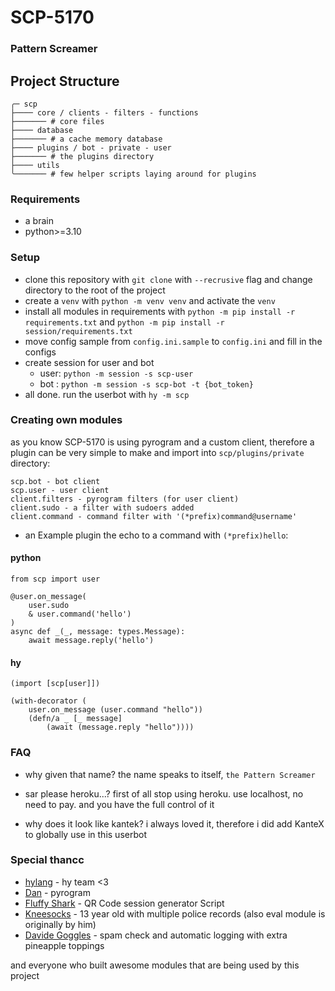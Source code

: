# SCP-5170
### Pattern Screamer

## Project Structure
```
╭─ scp
├──── core / clients - filters - functions
├─────── # core files
├──── database
├─────── # a cache memory database
├──── plugins / bot - private - user
├─────── # the plugins directory
├──── utils
╰─────── # few helper scripts laying around for plugins
```

### Requirements
 - a brain
 - python>=3.10

### Setup
 - clone this repository with `git clone` with `--recrusive` flag and change directory to the root of the project
 - create a `venv` with `python -m venv venv` and activate the `venv`
 - install all modules in requirements with `python -m pip install -r requirements.txt` and `python -m pip install -r session/requirements.txt`
 - move config sample from `config.ini.sample` to `config.ini` and fill in the configs
 - create session for user and bot
   - user: `python -m session -s scp-user`
   - bot : `python -m session -s scp-bot -t {bot_token}`
 - all done. run the userbot with `hy -m scp`

### Creating own modules
as you know SCP-5170 is using pyrogram and a custom client,
therefore a plugin can be very simple to make and import into `scp/plugins/private` directory:
```
scp.bot - bot client
scp.user - user client
client.filters - pyrogram filters (for user client)
client.sudo - a filter with sudoers added
client.command - command filter with '(*prefix)command@username'
```

 - an Example plugin the echo to a command with `(*prefix)hello`:

#### python
```
from scp import user

@user.on_message(
    user.sudo
    & user.command('hello')
)
async def _(_, message: types.Message):
    await message.reply('hello')
```

#### hy
```
(import [scp[user]])

(with-decorator (
    user.on_message (user.command "hello"))
    (defn/a _ [_ message]
        (await (message.reply "hello"))))
```

### FAQ
- why given that name?
  the name speaks to itself, `the Pattern Screamer`

- sar please heroku...?
  first of all stop using heroku. use localhost, no need to pay. and you have the full control of it

- why does it look like kantek?
  i always loved it, therefore i did add KanteX to globally use in this userbot

### Special thancc
 - [hylang](https://hylang.org) - hy team <3
 - [Dan](https://github.com/delivrance) - pyrogram
 - [Fluffy Shark](https://github.com/ColinShark) - QR Code session generator Script
 - [Kneesocks](https://github.com/the-blank-x) - 13 year old with multiple police records (also eval module is originally by him)
 - [Davide Goggles](https://github.com/DavideGalilei) - spam check and automatic logging with extra pineapple toppings

and everyone who built awesome modules that are being used by this project
